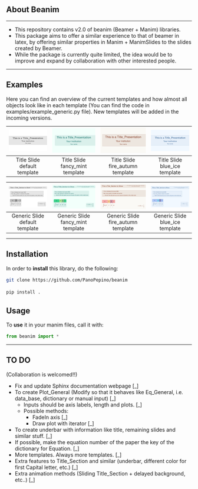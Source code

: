 ## About Beanim
---------------------------------------------------------------------
- This repository contains v2.0 of beanim (Beamer + Manim) libraries. 
- This package aims to offer a similar experience to that of beamer in latex, by offering similar properties in Manim + ManimSlides to the slides created by Beamer.
- While the package is currently quite limited, the idea would be to improve and expand by collaboration with other interested people.
-----------------------------------------------------------------------

## Examples

Here you can find an overview of the current templates and how almost all objects look like in each template (You can find the code in examples/example_generic.py file). 
New templates will be added in the incoming versions.

| ![](docs/_static/media/images/TST_dt.png) | ![](docs/_static/media/images/TST_fm.png) | ![](docs/_static/media/images/TST_fa.png) | ![](docs/_static/media/images/TST_ba.png) |
|:--------------------:|:--------------------:|:--------------------:|:--------------------:|
| Title Slide default template            | Title Slide fancy_mint template          | Title Slide fire_autumn template            | Title Slide blue_ice template            |

| ![](docs/_static/media/images/GST_dt.png) | ![](docs/_static/media/images/GST_fm.png) | ![](docs/_static/media/images/GST_fa.png) | ![](docs/_static/media/images/GST_ba.png) |
|:--------------------:|:--------------------:|:--------------------:|:--------------------:|
| Generic Slide default template            | Generic Slide fancy_mint template          | Generic Slide fire_autumn template            | Generic Slide blue_ice template            |


-----------------------------------------------------------------------

## Installation

In order to **install** this library, do the following:

```bash
git clone https://github.com/PanoPepino/beanim

pip install .

```

## Usage

To **use** it in your manim files, call it with:

```python
from beanim import *
```

-----------------------------------------------------------------------

## TO DO

(Collaboration is welcomed!!)

- Fix and update Sphinx documentation webpage [_]
- To create Plot_General (Modify so that it behaves like Eq_General, i.e. data_base, dictionary or manual input) [_]
    - Inputs should be axis labels, length and plots. [_]
    - Possible methods: 
        - FadeIn axis [_]
        - Draw plot with iterator [_]
- To create underbar with information like title, remaining slides and similar stuff. [_]
- If possible, make the equation number of the paper the key of the dictionary for Equation. [_]
- More templates. Always more templates. [_]
- Extra features to Title_Section and similar (underbar, different color for first Capital letter, etc.) [_]
- Extra animation methods (Sliding Title_Section + delayed background, etc..) [_]

